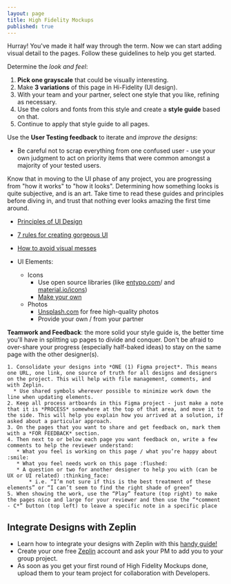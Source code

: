 ```yaml
---
layout: page
title: High Fidelity Mockups
published: true
---
```


Hurray! You've made it half way through the term. Now we can start adding visual detail to the pages. Follow these guidelines to help you get started.

Determine the *look and feel*:
1. **Pick one grayscale** that could be visually interesting.
2. Make **3 variations** of this page in Hi-Fidelity (UI design).
3. With your team and your partner, select one style that you like, refining as necessary.
4. Use the colors and fonts from this style and create a **style guide** based on that.
5. Continue to apply that style guide to all pages.

Use the **User Testing feedback** to iterate and *improve the designs*:
* Be careful not to scrap everything from one confused user - use your own judgment to act on priority items that were common amongst a majority of your tested users.

Know that in moving to the UI phase of any project, you are progressing from "how it works" to "how it looks". Determining how something looks is quite subjective, and is an art. Take time to read these guides and principles before diving in, and trust that nothing ever looks amazing the first time around.
  * [Principles of UI Design](http://bokardo.com/principles-of-user-interface-design/)
  * [7 rules for creating gorgeous UI](https://medium.com/@erikdkennedy/7-rules-for-creating-gorgeous-ui-part-1-559d4e805cda)
  * [How to avoid visual messes](http://www.visualmess.com/)

* UI Elements:
  * Icons
    * Use open source libraries (like [entypo.com](http://www.entypo.com/)/ and [material.io/icons](https://material.io/icons/))
    * [Make your own](https://www.designcrispy.com/use-pen-tool-sketch-master-easy-steps/)
  * Photos
    * [Unsplash.com](unsplash.com) for free high-quality photos
    * Provide your own / from your partner


**Teamwork and Feedback**: the more solid your style guide is, the better time you'll have in splitting up pages to divide and conquer. Don't be afraid to over-share your progress (especially half-baked ideas) to stay on the same page with the other designer(s).

    1. Consolidate your designs into *ONE (1) Figma project*. This means one URL, one link, one source of truth for all designs and designers on the project. This will help with file management, comments, and with Zeplin.
      * Use shared symbols wherever possible to minimize work down the line when updating elements.
    2. Keep all process artboards in this Figma project - just make a note that it is *PROCESS* somewhere at the top of that area, and move it to the side. This will help you explain how you arrived at a solution, if asked about a particular approach.
    3. On the pages that you want to share and get feedback on, mark them with a *FOR FEEDBACK* section.
    4. Then next to or below each page you want feedback on, write a few comments to help the reviewer understand:
       * What you feel is working on this page / what you’re happy about :smile:
       * What you feel needs work on this page :flushed:
       * A question or two for another designer to help you with (can be UX or UI related) :thinking_face:
           * i.e. “I’m not sure if this is the best treatment of these elements” or “I can’t seem to find the right shade of green”
    5. When showing the work, use the “Play” feature (top right) to make the pages nice and large for your reviewer and then use the “*comment - C*” button (top left) to leave a specific note in a specific place


## Integrate Designs with Zeplin
* Learn how to integrate your designs with Zeplin with this [handy guide!](https://medium.com/dali-lab/a-guide-to-zeplin-9b1c0dbef0b1)
* Create your one free [Zeplin](https://zeplin.io/) account and ask your PM to add you to your group project.
* As soon as you get your first round of High Fidelity Mockups done, upload them to your team project for collaboration with Developers.
